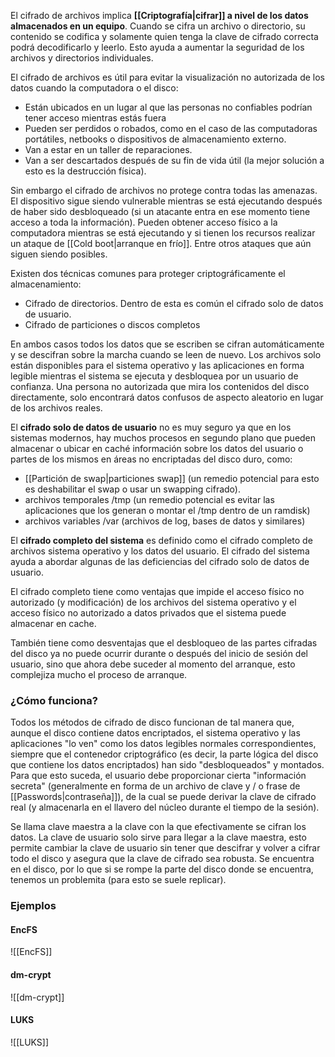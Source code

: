 El cifrado de archivos implica **[[Criptografía|cifrar]] a nivel de los datos almacenados en un equipo**. Cuando se cifra un archivo o directorio, su contenido se codifica y solamente quien tenga la clave de cifrado correcta podrá decodificarlo y leerlo. Esto ayuda a aumentar la seguridad de los archivos y directorios individuales.

El cifrado de archivos es útil para evitar la visualización no autorizada de los datos cuando la computadora o el disco:
- Están ubicados en un lugar al que las personas no confiables podrían tener acceso mientras estás fuera
- Pueden ser perdidos o robados, como en el caso de las computadoras portátiles, netbooks o dispositivos de almacenamiento externo.
- Van a estar en un taller de reparaciones.
- Van a ser descartados después de su fin de vida útil (la mejor solución a esto es la destrucción física).

Sin embargo el cifrado de archivos no protege contra todas las amenazas. El dispositivo sigue siendo vulnerable mientras se está ejecutando después de haber sido desbloqueado (si un atacante entra en ese momento tiene acceso a toda la información). Pueden obtener acceso físico a la computadora mientras se está ejecutando y si tienen los recursos realizar un ataque de [[Cold boot|arranque en frío]]. Entre otros ataques que aún siguen siendo posibles.

Existen dos técnicas comunes para proteger criptográficamente el almacenamiento:
- Cifrado de directorios. Dentro de esta es común el cifrado solo de datos de usuario.
- Cifrado de particiones o discos completos

En ambos casos todos los datos que se escriben se cifran automáticamente y se descifran sobre la marcha cuando se leen de nuevo. Los archivos solo están disponibles para el sistema operativo y las aplicaciones en forma legible mientras el sistema se ejecuta y desbloquea por un usuario de confianza. Una persona no autorizada que mira los contenidos del disco directamente, solo encontrará datos confusos de aspecto aleatorio en lugar de los archivos reales.

El **cifrado solo de datos de usuario** no es muy seguro ya que en los sistemas modernos, hay muchos procesos en segundo plano que pueden almacenar o ubicar en caché información sobre los datos del usuario o partes de los mismos en áreas no encriptadas del disco duro, como:
- [[Partición de swap|particiones swap]] (un remedio potencial para esto es deshabilitar el swap o usar un swapping cifrado).
- archivos temporales /tmp (un remedio potencial es evitar las aplicaciones que los generan o montar el /tmp dentro de un ramdisk)
- archivos variables /var (archivos de log, bases de datos y similares)

El **cifrado completo del sistema** es definido como el cifrado completo de archivos sistema operativo y los datos del usuario. El cifrado del sistema ayuda a abordar algunas de las deficiencias del cifrado solo de datos de usuario.

El cifrado completo tiene como ventajas que impide el acceso físico no autorizado (y modificación) de los archivos del sistema operativo y el acceso físico no autorizado a datos privados que el sistema puede almacenar en cache. 

También tiene como desventajas que el desbloqueo de las partes cifradas del disco ya no puede ocurrir durante o después del inicio de sesión del usuario, sino que ahora debe suceder al momento del arranque, esto complejiza mucho el proceso de arranque.

### ¿Cómo funciona?
Todos los métodos de cifrado de disco funcionan de tal manera que, aunque el disco contiene datos encriptados, el sistema operativo y las aplicaciones "lo ven" como los datos legibles normales correspondientes, siempre que el contenedor criptográfico (es decir, la parte lógica del disco que contiene los datos encriptados) han sido "desbloqueados" y montados. Para que esto suceda, el usuario debe proporcionar cierta "información secreta" (generalmente en forma de un archivo de clave y / o frase de [[Passwords|contraseña]]), de la cual se puede derivar la clave de cifrado real (y almacenarla en el llavero del núcleo durante el tiempo de la sesión).

Se llama clave maestra a la clave con la que efectivamente se cifran los datos. La clave de usuario solo sirve para llegar a la clave maestra, esto permite cambiar la clave de usuario sin tener que descifrar y volver a cifrar todo el disco y asegura que la clave de cifrado sea robusta. Se encuentra en el disco, por lo que si se rompe la parte del disco donde se encuentra, tenemos un problemita (para esto se suele replicar).

### Ejemplos
#### EncFS
![[EncFS]]

#### dm-crypt
![[dm-crypt]]

#### LUKS
![[LUKS]]